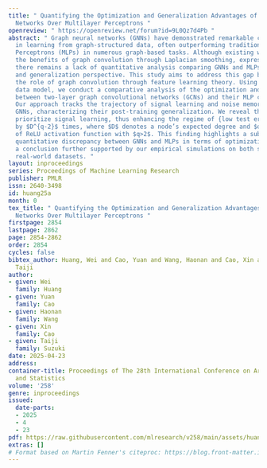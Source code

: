 ```yaml
---
title: " Quantifying the Optimization and Generalization Advantages of Graph Neural
  Networks Over Multilayer Perceptrons "
openreview: " https://openreview.net/forum?id=9L0Qz7d4Pb "
abstract: " Graph neural networks (GNNs) have demonstrated remarkable capabilities
  in learning from graph-structured data, often outperforming traditional Multilayer
  Perceptrons (MLPs) in numerous graph-based tasks. Although existing works have demonstrated
  the benefits of graph convolution through Laplacian smoothing, expressivity or separability,
  there remains a lack of quantitative analysis comparing GNNs and MLPs from an optimization
  and generalization perspective. This study aims to address this gap by examining
  the role of graph convolution through feature learning theory. Using a signal-noise
  data model, we conduct a comparative analysis of the optimization and generalization
  between two-layer graph convolutional networks (GCNs) and their MLP counterparts.
  Our approach tracks the trajectory of signal learning and noise memorization in
  GNNs, characterizing their post-training generalization. We reveal that GNNs significantly
  prioritize signal learning, thus enhancing the regime of {low test error} over MLPs
  by $D^{q-2}$ times, where $D$ denotes a node’s expected degree and $q$ is the power
  of ReLU activation function with $q>2$. This finding highlights a substantial and
  quantitative discrepancy between GNNs and MLPs in terms of optimization and generalization,
  a conclusion further supported by our empirical simulations on both synthetic and
  real-world datasets. "
layout: inproceedings
series: Proceedings of Machine Learning Research
publisher: PMLR
issn: 2640-3498
id: huang25a
month: 0
tex_title: " Quantifying the Optimization and Generalization Advantages of Graph Neural
  Networks Over Multilayer Perceptrons "
firstpage: 2854
lastpage: 2862
page: 2854-2862
order: 2854
cycles: false
bibtex_author: Huang, Wei and Cao, Yuan and Wang, Haonan and Cao, Xin and Suzuki,
  Taiji
author:
- given: Wei
  family: Huang
- given: Yuan
  family: Cao
- given: Haonan
  family: Wang
- given: Xin
  family: Cao
- given: Taiji
  family: Suzuki
date: 2025-04-23
address:
container-title: Proceedings of The 28th International Conference on Artificial Intelligence
  and Statistics
volume: '258'
genre: inproceedings
issued:
  date-parts:
  - 2025
  - 4
  - 23
pdf: https://raw.githubusercontent.com/mlresearch/v258/main/assets/huang25a/huang25a.pdf
extras: []
# Format based on Martin Fenner's citeproc: https://blog.front-matter.io/posts/citeproc-yaml-for-bibliographies/
---
```

